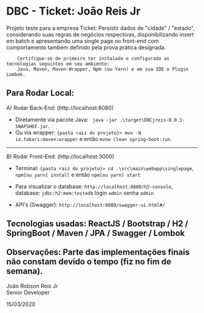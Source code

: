 # DBC - Ticket: João Reis Jr
Projeto teste para a empresa Ticket: Persistir dados de "cidade" / "estado", considerando suas regras de negócios respectivas, disponibilizando insert em batch e apresentando uma single page no front-end com comportamento também definido pela prova prática designada.
        
        Certifique-se de primeiro ter instalado e configurado as tecnologias seguintes em seu ambiente: 
        Java, Maven, Maven-Wrapper, Npm (ou Yarn) e em sua IDE o Plugin Lombok.
        
Para Rodar Local:
---------------------            
A) Rodar Back-End: (http://localhost:8080)
* Diretamente via pacote Java: ` java -jar .\target\DBCjreis-0.0.1-SNAPSHOT.jar`.
* Ou via  wrapper: `{pasta raiz do projeto}> mvn -N io.takari:maven:wrapper` e então `mvnw clean spring-boot:run`.
---------------------
B) Rodar Front-End: (http://localhost:3000)
* Terminal: `{pasta raiz do projeto}> cd .\src\main\webapp\singlepage`,  `npm[ou yarn] install` e então `npm[ou yarn] start`

* Para visualizar o database: `http://localhost:8080/h2-console`, database: `jdbc:h2:mem:testedb` login `admin` senha `admin` 

* API's (Swagger): `http://localhost:8080/swagger-ui.html#/`

Tecnologias usadas:
 ReactJS / Bootstrap / H2 /
 SpringBoot / Maven / JPA / Swagger / Lombok \
 \
Observações: Parte das implementações finais não constam devido o tempo (fiz no fim de semana). 
-----------------
 João Robson Reis Jr\
 Senior Developer
 
 15/03/2020

